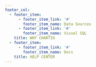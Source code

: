 ```yaml
---
footer_col:
  - footer_item:
      - footer_item_link: '#'
        footer_item_name: Data Sources
      - footer_item_link: '#'
        footer_item_name: Visual SQL
    title: WHY CHARTIO
  - footer_item:
      - footer_item_link: '#'
        footer_item_name: Docs
    title: HELP CENTER
---
```


